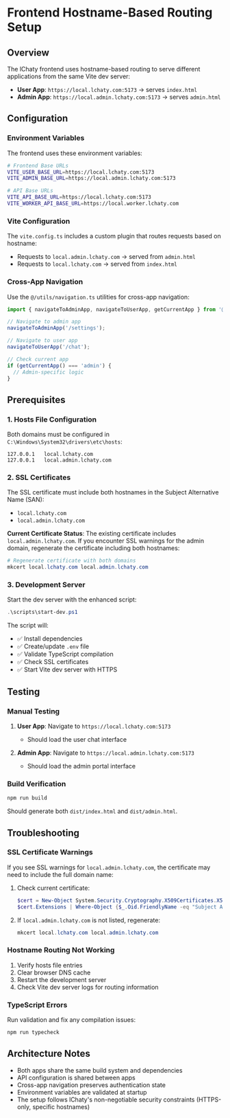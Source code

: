 # Frontend Hostname-Based Routing Setup

## Overview

The lChaty frontend uses hostname-based routing to serve different applications from the same Vite dev server:

- **User App**: `https://local.lchaty.com:5173` → serves `index.html`
- **Admin App**: `https://local.admin.lchaty.com:5173` → serves `admin.html`

## Configuration

### Environment Variables

The frontend uses these environment variables:

```bash
# Frontend Base URLs
VITE_USER_BASE_URL=https://local.lchaty.com:5173
VITE_ADMIN_BASE_URL=https://local.admin.lchaty.com:5173

# API Base URLs  
VITE_API_BASE_URL=https://local.lchaty.com:5173
VITE_WORKER_API_BASE_URL=https://local.worker.lchaty.com
```

### Vite Configuration

The `vite.config.ts` includes a custom plugin that routes requests based on hostname:

- Requests to `local.admin.lchaty.com` → served from `admin.html`
- Requests to `local.lchaty.com` → served from `index.html`

### Cross-App Navigation

Use the `@/utils/navigation.ts` utilities for cross-app navigation:

```typescript
import { navigateToAdminApp, navigateToUserApp, getCurrentApp } from '@/utils/navigation';

// Navigate to admin app
navigateToAdminApp('/settings');

// Navigate to user app  
navigateToUserApp('/chat');

// Check current app
if (getCurrentApp() === 'admin') {
  // Admin-specific logic
}
```

## Prerequisites

### 1. Hosts File Configuration

Both domains must be configured in `C:\Windows\System32\drivers\etc\hosts`:

```
127.0.0.1   local.lchaty.com
127.0.0.1   local.admin.lchaty.com
```

### 2. SSL Certificates

The SSL certificate must include both hostnames in the Subject Alternative Name (SAN):

- `local.lchaty.com`
- `local.admin.lchaty.com`

**Current Certificate Status**: The existing certificate includes `local.admin.lchaty.com`. If you encounter SSL warnings for the admin domain, regenerate the certificate including both hostnames:

```powershell
# Regenerate certificate with both domains
mkcert local.lchaty.com local.admin.lchaty.com
```

### 3. Development Server

Start the dev server with the enhanced script:

```powershell
.\scripts\start-dev.ps1
```

The script will:
- ✅ Install dependencies
- ✅ Create/update `.env` file
- ✅ Validate TypeScript compilation  
- ✅ Check SSL certificates
- ✅ Start Vite dev server with HTTPS

## Testing

### Manual Testing

1. **User App**: Navigate to `https://local.lchaty.com:5173`
   - Should load the user chat interface
   
2. **Admin App**: Navigate to `https://local.admin.lchaty.com:5173`  
   - Should load the admin portal interface

### Build Verification

```powershell
npm run build
```

Should generate both `dist/index.html` and `dist/admin.html`.

## Troubleshooting

### SSL Certificate Warnings

If you see SSL warnings for `local.admin.lchaty.com`, the certificate may need to include the full domain name:

1. Check current certificate:
   ```powershell
   $cert = New-Object System.Security.Cryptography.X509Certificates.X509Certificate2(".\local.lchaty.com.pem")
   $cert.Extensions | Where-Object {$_.Oid.FriendlyName -eq "Subject Alternative Name"} | ForEach-Object {$_.Format($true)}
   ```

2. If `local.admin.lchaty.com` is not listed, regenerate:
   ```powershell
   mkcert local.lchaty.com local.admin.lchaty.com
   ```

### Hostname Routing Not Working

1. Verify hosts file entries
2. Clear browser DNS cache
3. Restart the development server
4. Check Vite dev server logs for routing information

### TypeScript Errors

Run validation and fix any compilation issues:

```powershell
npm run typecheck
```

## Architecture Notes

- Both apps share the same build system and dependencies
- API configuration is shared between apps
- Cross-app navigation preserves authentication state
- Environment variables are validated at startup
- The setup follows lChaty's non-negotiable security constraints (HTTPS-only, specific hostnames)
